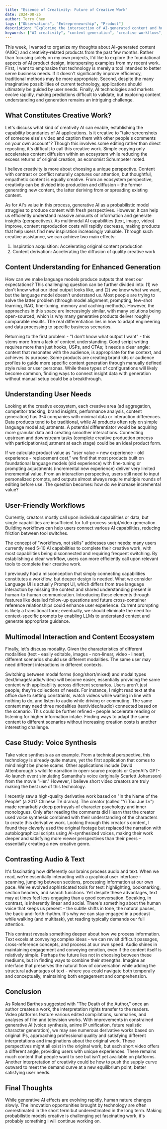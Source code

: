 ```yaml
---
title: "Essence of Creativity: Future of Creative Work"
date: 2024-08-25
author: Terry Chen
tags: ["Observations", "Entrepreneurship", "Product"]
description: "Exploring the intersection of AI-generated content and human creativity. Analysis of creative workflows, multimodal interactions, and the future of content creation in the AI era."
keywords: ["AI creativity", "content generation", "creative workflows", "multimodal AI", "content understanding", "AI-generated content", "creative technology", "content creation"]
---
```


This week, I wanted to organize my thoughts about AI-generated content (AIGC) and creativity-related products from the past few months. Rather than focusing solely on my own projects, I'd like to explore the foundational aspects of AI product design, interspersing examples from my recent work. First, I want to emphasize that technology is merely a tool intended to better serve business needs. If it doesn't significantly improve efficiency, traditional methods may be more appropriate. Second, despite the many imaginative possibilities of current technology, applications should ultimately be guided by user needs. Finally, AI technologies and markets evolve rapidly, making predictions difficult to validate, but exploring content understanding and generation remains an intriguing challenge.

## What Constitutes Creative Work?

Let's discuss what kind of creativity AI can enable, establishing the capability boundaries of AI applications. Is it creative to "take screenshots of someone else's video and caption them with other people's comments on your own account"? Though this involves some editing rather than direct reposting, it's difficult to call this creative work. Simple copying only accelerates content diffusion within an ecosystem while reducing the excess returns of original creation, as economist Schumpeter noted.

I believe creativity is more about choosing a unique perspective. Content with contrast or conflict naturally captures our attention, but thoughtful, empathetic content is equally creative. From an ecosystem perspective, creativity can be divided into production and diffusion – the former generating new content, the latter deriving from or spreading existing content.

As for AI's value in this process, generative AI as a probabilistic model struggles to produce content with fresh perspectives. However, it can help us efficiently understand massive amounts of information and generate insights (perspectives). As multimodal AI capabilities (text, image, video) improve, content reproduction costs will rapidly decrease, making products that help users find new inspiration increasingly valuable. Through such creative assistance, we can achieve two main effects:

1. Inspiration acquisition: Accelerating original content production
2. Content derivation: Accelerating the diffusion of quality creative work

## Content Understanding for Enhanced Generation

How can we make language models produce outputs that meet our expectations? This challenging question can be further divided into: (1) we don't know what our ideal output looks like, and (2) we know what we want, but the language model doesn't understand us. Most people are trying to solve the latter problem (through model alignment, prompting, few-shot learning, RAG, fine-tuning, memory and caching methods). However, the approaches in this space are increasingly similar, with many solutions being open-sourced, which is why many generative products deliver roughly comparable results. The real differentiation lies in how to adapt engineering and data processing to specific business scenarios.

Returning to the first problem - "I don't know what output I want" - this stems more from a lack of content understanding. Good script writing requires more than just hooks, USPs, and CTAs; it needs a clear angle: content that resonates with the audience, is appropriate for the context, and achieves its purpose. Some products are creating brand kits or audience profiles to guide more specific content generation through manually defined style rules or user personas. While these types of configurations will likely become common, finding ways to connect insight data with generation without manual setup could be a breakthrough.

## Understanding User Needs

Looking at the creative ecosystem, each creative area (ad aggregation, competitor tracking, brand insights, performance analysis, content generation) has 3-4 companies with minimal data or interaction differences. Data products tend to be traditional, while AI products often rely on simple language model adjustments. A potential differentiator would be acquiring more granular data and creating smoother interactions. Connecting upstream and downstream tasks (complete creative production process with participation/adjustment at each stage) could be an ideal product form.

If we calculate product value as "user value = new experience - old experience - replacement cost," we find that most products built on foundational language models (old experience) with fine-tuning or prompting adjustments (incremental new experience) deliver very limited incremental value. From an interaction perspective, users still need to input personalized prompts, and outputs almost always require multiple rounds of editing before use. The question becomes: how do we increase incremental value?

## User-Friendly Workflows

Currently, creators mostly call upon individual capabilities or data, but single capabilities are insufficient for full-process script/video generation. Building workflows can help users connect various AI capabilities, reducing friction between tool switches.

The concept of "workflows, not skills" addresses user needs: many users currently need 5-10 AI capabilities to complete their creative work, with most capabilities being disconnected and requiring frequent switching. By establishing a clear workflow, users can more efficiently call upon relevant tools to complete their creative work.

I previously had a misconception that simply connecting capabilities constitutes a workflow, but deeper design is needed. What we consider Language UI is actually Prompt UI, which differs from true language interaction by missing the context and shared understanding present in human-to-human communication. Introducing these elements through features like detailed follow-up questions and future cross-container reference relationships could enhance user experience. Current prompting is likely a transitional form; eventually, we should eliminate the need for context-specific prompts by enabling LLMs to understand context and generate appropriate guidance.

## Multimodal Interaction and Content Ecosystem

Finally, let's discuss modality. Given the characteristics of different modalities (text - easily editable, images - non-linear, video - linear), different scenarios should use different modalities. The same user may need different interactions in different contexts.

Switching between modal forms (long/short/mixed) and modal types (text/image/audio/video) will become easier, essentially providing the same content with applicability across different scenarios. Users aren't just people; they're collections of needs. For instance, I might read text at the office due to setting constraints, watch videos while waiting in line with nothing to do, and listen to audio while driving or commuting. The same content may need three modalities (text/video/audio) connected based on the scenario. This could be further refined - people accelerate reading or listening for higher information intake. Finding ways to adapt the same content to different scenarios without increasing creation costs is another interesting challenge.

## Case Study: Voice Synthesis

Take voice synthesis as an example. From a technical perspective, this technology is already quite mature, yet the first application that comes to mind might be phone scams. Other applications include David Attenborough's wildlife narration in open-source projects or OpenAI's GPT-4o launch event simulating Samantha's voice (originally Scarlett Johansson) from the movie "Her." However, I believe short video creators are truly making the best use of this technology.

I recently saw a high-quality derivative work based on "In the Name of the People" (a 2017 Chinese TV drama). The creator (called "Yi Tou Jue Lv") made remarkably deep portrayals of character psychology and inner monologues. Only after reading the comments did I learn that the creator used voice synthesis combined with their understanding of the characters to create this derivative work. Looking through this creator's content, I found they cleverly used the original footage but replaced the narration with autobiographical scripts using AI-synthesized voices, making their work deeper and satisfying more viewer perspectives than their peers – essentially creating a new creative genre.

## Contrasting Audio & Text

It's fascinating how differently our brains process audio and text. When we read, we're essentially interacting with a graphical user interface - scanning, jumping between sections, processing information at our own pace. We've evolved sophisticated tools for text: highlighting, bookmarking, section headers, and search functions. Yet despite these advantages, text may at times feel less engaging than a good conversation. Speaking, in contrast, is inherently linear and social. There's something about the human voice that keeps us present - the subtle shifts in tone, the natural pauses, the back-and-forth rhythm. It's why we can stay engaged in a podcast while walking (and multitask), yet reading typically demands our full attention.

This contrast reveals something deeper about how we process information. Text excels at conveying complex ideas - we can revisit difficult passages, cross-reference concepts, and process at our own speed. Audio shines in maintaining engagement and conveying emotion, even if the content itself is relatively simple. Perhaps the future lies not in choosing between these mediums, but in finding ways to combine their strengths. Imagine an interface that preserves the natural flow of conversation while adding the structural advantages of text - where you could navigate both temporally and conceptually, maintaining both engagement and comprehension.

## Conclusion

As Roland Barthes suggested with "The Death of the Author," once an author creates a work, the interpretation rights transfer to the readers. Video platforms feature various edited compilations, summaries, and analyses of film and television works. With improvements in constrained generative AI (voice synthesis, anime IP unification, future realistic character generation), we may see numerous derivative works based on original IPs, approaching professional quality and satisfying different interpretations and imaginations about the original work. These perspectives might all exist in the original work, but each short video offers a different angle, providing users with unique experiences. There remains much content that people want to see but isn't yet available on platforms. Another interpretation of creativity could be how to push the supply curve outward to meet the demand curve at a new equilibrium point, better satisfying user needs.

## Final Thoughts

While generative AI effects are evolving rapidly, human nature changes slowly. The innovation opportunities brought by technology are often overestimated in the short term but underestimated in the long term. Making probabilistic models creative is challenging yet fascinating work, it's probably something I will continue working on.
